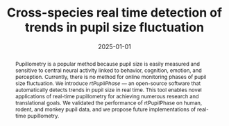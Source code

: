 ---
title: "Cross-species real time detection of trends in pupil size fluctuation"
date: 2025-01-01
authors_string: Sharif Kronemer, Victoria Gobo, Catherine Walsh, Joshua Teves, Diana Burk, Somayeh Shahsavarani, Javier Gonzalez-Castillo, Peter Bandettini
authors:
   - Sharif Kronemer
   - Victoria Gobo
   - Catherine Walsh
   - Joshua Teves
   - Diana Burk
   - Somayeh Shahsavarani
   - Javier Gonzalez-Castillo
   - Peter Bandettini
author_ids:
   - sharif_kronemer
   - victoria_gobo
   - catherine_walsh
   - joshua_teves
   - bahar_shahsavarani
   - javier_gonzalez-castillo
   - peter_bandettini
journal: 'Behavior Research Methods'
volume: 57
issue: 9
pages: 
book_title: ''
publisher: ''
abstract: "<p>Pupillometry is a popular method because pupil size is easily measured and sensitive to central neural activity linked to behavior, cognition, emotion, and perception. Currently, there is no method for online monitoring phases of pupil size fluctuation. We introduce <i>rtPupilPhase</i> — an open-source software that automatically detects trends in pupil size in real time. This tool enables novel applications of real-time pupillometry for achieving numerous research and translational goals. We validated the performance of rtPupilPhase on human, rodent, and monkey pupil data, and we propose future implementations of real-time pupillometry.</p>"
project_id: consciousness
paper_url: https://link.springer.com/article/10.3758/s13428-024-02545-7
doi: https://doi.org/10.3758/s13428-024-02545-7
data_loc: 'https://github.com/nimh-sfim/rtPupilPhase'
code_loc: 'https://github.com/nimh-sfim/rtPupilPhase'
file: '/assets/publications//assets/publications/'
file_name: '/assets/publications/'
type: journal_article
pub_str: ' (2025) Behavior Reserach Methods 57 (9)'
layout: publication 
---